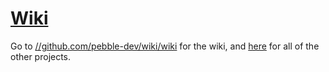 # [Wiki](//github.com/pebble-dev/wiki/wiki)
Go to [//github.com/pebble-dev/wiki/wiki](//github.com/pebble-dev/wiki/wiki) for the wiki, and [here](//github.com/pebble-dev) for all of the other projects.
